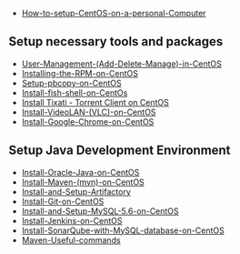 
* [How-to-setup-CentOS-on-a-personal-Computer](https://github.com/asishrs/notes/wiki/How-to-setup-CentOS-on-a-personal-Computer)

## Setup necessary tools and packages
* [User-Management-(Add-Delete-Manage)-in-CentOS](https://github.com/asishrs/notes/wiki/User-Management-(Add-Delete-Manage)-in-CentOS)
* [Installing-the-RPM-on-CentOS](https://github.com/asishrs/notes/wiki/Installing-the-RPM-on-CentOS)
* [Setup-pbcopy-on-CentOS](https://github.com/asishrs/notes/wiki/Setup-pbcopy-on-CentOS)
* [Install-fish-shell-on-CentOs](https://github.com/asishrs/notes/wiki/Install-fish-shell-on-CentOs)
* [Install Tixati - Torrent Client on CentOS](https://github.com/asishrs/notes/wiki/Install-Tixati---Torrent-Client-on-CentOS)
* [Install-VideoLAN-(VLC)-on-CentOS](https://github.com/asishrs/notes/wiki/Install-VideoLAN-(VLC)-on-CentOS)
* [Install-Google-Chrome-on-CentOS](https://github.com/asishrs/notes/wiki/Install-Google-Chrome-on-CentOS)

## Setup Java Development Environment
* [Install-Oracle-Java-on-CentOS](https://github.com/asishrs/notes/wiki/Install-Oracle-Java-on-CentOS)
* [Install-Maven-(mvn)-on-CentOS](https://github.com/asishrs/notes/wiki/Install-Maven-(mvn)-on-CentOS)
* [Install-and-Setup-Artifactory](https://github.com/asishrs/notes/wiki/Install-and-Setup-Artifactory---Repo)
* [Install-Git-on-CentOS](https://github.com/asishrs/notes/wiki/Install-Git-on-CentOS)
* [Install-and-Setup-MySQL-5.6-on-CentOS](https://github.com/asishrs/notes/wiki/Install-and-Setup-MySQL-5.6-on-CentOS)
* [Install-Jenkins-on-CentOS](https://github.com/asishrs/notes/wiki/Install-Jenkins-on-CentOS)
* [Install-SonarQube-with-MySQL-database-on-CentOS](https://github.com/asishrs/notes/wiki/Install-SonarQube-with-MySQL-database-on-CentOS)
* [Maven-Useful-commands](https://github.com/asishrs/notes/wiki/Maven-Useful-commands)
